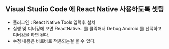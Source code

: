## Visual Studio Code 에 React Native 사용하도록 셋팅

- 플러그인 : React Native Tools 입력후 설치
- 실행 및 디버깅에 보면 ReactNative.. 를 클릭해서 Debug Android 를 선택하고 디버깅을 하면 된다.
- 수정 내용은 바로바로 적용되는걸 볼 수 있다.

